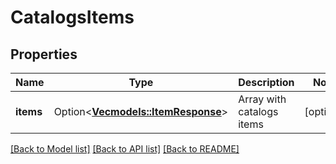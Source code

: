 # CatalogsItems

## Properties

Name | Type | Description | Notes
------------ | ------------- | ------------- | -------------
**items** | Option<[**Vec<models::ItemResponse>**](ItemResponse.md)> | Array with catalogs items | [optional]

[[Back to Model list]](../README.md#documentation-for-models) [[Back to API list]](../README.md#documentation-for-api-endpoints) [[Back to README]](../README.md)



